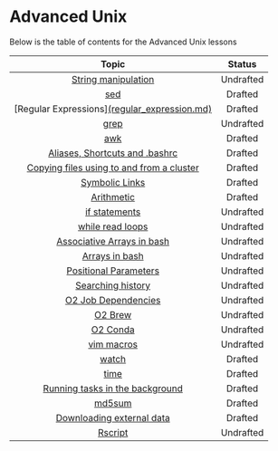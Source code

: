 # Advanced Unix

Below is the table of contents for the Advanced Unix lessons

| Topic  | Status |
|:-----------:|:----------:|
| [String manipulation]() | Undrafted |
| [sed](sed.md) | Drafted |
| [Regular Expressions][(regular_expression.md)](https://github.com/hbctraining/Training-modules/blob/master/Intermediate_shell/lessons/regular_expressions.md) | Drafted |
| [grep]() | Undrafted |
| [awk]() | Drafted |
| [Aliases, Shortcuts and .bashrc]() | Drafted |
| [Copying files using to and from a cluster]()| Drafted |
| [Symbolic Links]() | Drafted |
| [Arithmetic]() | Drafted |
| [if statements]() | Undrafted |
| [while read loops]() | Undrafted |
| [Associative Arrays in bash]() | Undrafted |
| [Arrays in bash]() | Undrafted |
| [Positional Parameters]() | Undrafted |
| [Searching history]() | Undrafted |
| [O2 Job Dependencies]() | Undrafted |
| [O2 Brew]() | Undrafted |
| [O2 Conda]() | Undrafted |
| [vim macros]() | Undrafted |
| [watch]() | Drafted |
| [time]() | Drafted |
| [Running tasks in the background]() | Drafted |
| [md5sum]() | Drafted |
| [Downloading external data]() | Drafted |
| [Rscript]() | Undrafted |


